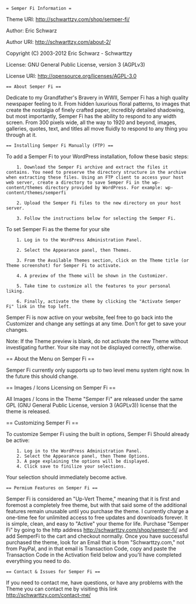 	= Semper Fi Information =

Theme URI: http://schwarttzy.com/shop/semper-fi/

Author: Eric Schwarz

Author URI: http://schwarttzy.com/about-2/

Copyright (C) 2003-2012 Eric Schwarz - Schwarttzy

License: GNU General Public License, version 3 (AGPLv3)

License URI: http://opensource.org/licenses/AGPL-3.0

	== About Semper Fi ==

Dedicate to my Grandfather's Bravery in WWII, Semper Fi has a high quality newspaper feeling to it. From hidden luxurious floral patterns, to images that create the nostalgia of finely crafted paper, incredibly detailed shadowing, but most importantly, Semper Fi has the ability to respond to any width screen. From 300 pixels wide, all the way to 1920 and beyond, images, galleries, quotes, text, and titles all move fluidly to respond to any thing you through at it.

	== Installing Semper Fi Manually (FTP) ==

To add a Semper Fi to your WordPress installation, follow these basic steps:

		1. Download the Semper Fi archive and extract the files it contains. You need to preserve the directory structure in the archive when extracting these files. Using an FTP client to access your host web server, create a directory to save Semper Fi in the wp-content/themes directory provided by WordPress. For example: wp-content/themes/semperfi
    
		2. Upload the Semper Fi files to the new directory on your host server.

		3. Follow the instructions below for selecting the Semper Fi.

To set Semper Fi as the theme for your site

		1. Log in to the WordPress Administration Panel.

		2. Select the Appearance panel, then Themes.

		3. From the Available Themes section, click on the Theme title (or Theme screenshot) for Semper Fi to activate.

		4. A preview of the Theme will be shown in the Customizer.

		5. Take time to customize all the features to your personal liking.

		6. Finally, activate the theme by clicking the "Activate Semper Fi" link in the top left.

Semper Fi is now active on your website, feel free to go back into the Customizer and change any settings at any time. Don't for get to save your changes.

Note: If the Theme preview is blank, do not activate the new Theme without investigating further. Your site may not be displayed correctly, otherwise.

== About the Menu on Semper Fi ==

Semper Fi currently only supports up to two level menu system right now. In the future this should change.

== Images / Icons Licensing on Semper Fi ==

All Images / Icons in the Theme "Semper Fi" are released under the same GPL (GNU General Public License, version 3 (AGPLv3)) license that the theme is released.

== Customizing Semper Fi ==

To customize Semper Fi using the built in options, Semper Fi Should already be active:
	
		1. Log in to the WordPress Administration Panel.
		2. Select the Appearance panel, then Theme Options.
		3. A page explaining the options will be displayed.
		4. Click save to finilize your selections.

Your selection should immediately become active.

	== Permium Features on Semper Fi ==

Semper Fi is considered an "Up-Vert Theme," meaning that it is first and foremost a completely free theme, but with that said some of the additional features remain unusable until you purchase the theme. I currently charge a one-time fee for unlimited access to free updates and downloads forever. It is simple, clean, and easy to "Active" your theme for life. Purchase "Semper Fi" by going to the http address http://schwarttzy.com/shop/semper-fi/ and add SemperFi to the cart and checkout normally. Once you have successful purchased the theme, look for an Email that is from "Schwarttzy.com," not from PayPal, and in that email is Transaction Code, copy and paste the Transaction Code in the Activation field below and you'll have completed everything you need to do.

	== Contact & Issues for Semper Fi ==

If you need to contact me, have questions, or have any problems with the Theme you can contact me by visiting this link http://schwarttzy.com/contact-me/
